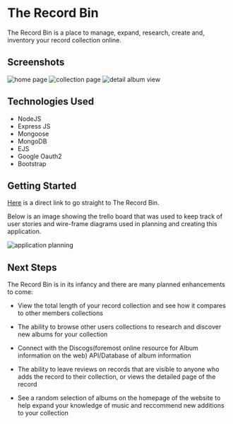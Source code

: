 # The Record Bin

The Record Bin is a place to manage, expand, research, create and, inventory your record collection online. 

## Screenshots

<img src="https://imgur.com/XfuzHYb.jpg" alt="home page">
<img src="https://imgur.com/5g9qnqR.jpg" alt="collection page">
<img src="https://imgur.com/sI0bljP.jpg" alt="detail album view">

## Technologies Used

- NodeJS
- Express JS
- Mongoose
- MongoDB
- EJS
- Google Oauth2
- Bootstrap



## Getting Started
[Here](https://therecordbin.herokuapp.com/) is a direct link to go straight to The Record Bin. 

Below is an image showing the trello board that was used to keep track of user stories and wire-frame diagrams used in planning and creating this application.

<img src="https://imgur.com/uMyfRcm.jpg" alt="application planning">

## Next Steps 

The Record Bin is in its infancy and there are many planned enhancements to come: 

- View the total length of your record collection and see how it compares to other members collections

- The ability to browse other users collections to research and discover new albums for your collection

- Connect with the Discogs(foremost online resource for Album information on the web) API/Database of album information 

- The ability to leave reviews on records that are visible to anyone who adds the record to their collection, or views the detailed page of the record

- See a random selection of albums on the homepage of the website to help expand your knowledge of music and reccommend new additions to your collection